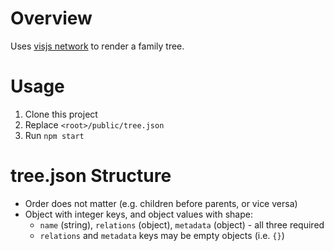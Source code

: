 # Overview

Uses [visjs network](https://visjs.github.io/vis-network/docs/network/) to render a family tree.

# Usage
1. Clone this project
2. Replace `<root>/public/tree.json`
3. Run `npm start`

# tree.json Structure
* Order does not matter (e.g. children before parents, or vice versa)
* Object with integer keys, and object values with shape:
  * `name` (string), `relations` (object), `metadata` (object) - all three required
  * `relations` and `metadata` keys may be empty objects (i.e. `{}`)
